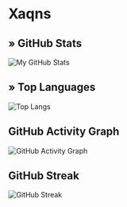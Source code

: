 # **Xaqns**

## » GitHub Stats
![My GitHub Stats](https://github-readme-stats.vercel.app/api?username=xaqns&show_icons=true&theme=radical)

## » Top Languages
![Top Langs](https://github-readme-stats.vercel.app/api/top-langs/?username=xaqns&layout=compact&theme=radical)

## GitHub Activity Graph
![GitHub Activity Graph](https://activity-graph.herokuapp.com/graph?username=xaqns&theme=github)

## GitHub Streak
![GitHub Streak](https://github-readme-streak-stats.herokuapp.com/?user=xaqns&theme=dark)
